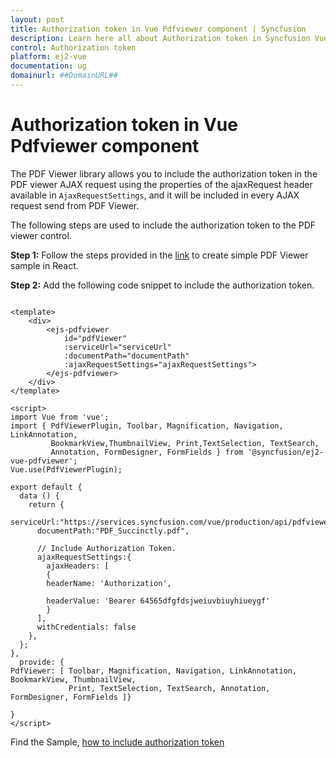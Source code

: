 ```yaml
---
layout: post
title: Authorization token in Vue Pdfviewer component | Syncfusion
description: Learn here all about Authorization token in Syncfusion Vue Pdfviewer component of Syncfusion Essential JS 2 and more.
control: Authorization token 
platform: ej2-vue
documentation: ug
domainurl: ##DomainURL##
---
```


# Authorization token in Vue Pdfviewer component

The PDF Viewer library allows you to include the authorization token in the PDF viewer AJAX request using the properties of the ajaxRequest header available in `AjaxRequestSettings`, and it will be included in every AJAX request send from PDF Viewer.

The following steps are used to include the authorization token to the PDF viewer control.

**Step 1:** Follow the steps provided in the [link](https://ej2.syncfusion.com/vue/documentation/pdfviewer/getting-started/) to create simple PDF Viewer sample in React.

**Step 2:** Add the following code snippet to include the authorization token.

```

<template>
    <div>
        <ejs-pdfviewer
            id="pdfViewer"
            :serviceUrl="serviceUrl"
            :documentPath="documentPath"
            :ajaxRequestSettings="ajaxRequestSettings">
        </ejs-pdfviewer>
    </div>
</template>

<script>
import Vue from 'vue';
import { PdfViewerPlugin, Toolbar, Magnification, Navigation, LinkAnnotation, 
         BookmarkView,ThumbnailView, Print,TextSelection, TextSearch, 
         Annotation, FormDesigner, FormFields } from '@syncfusion/ej2-vue-pdfviewer';
Vue.use(PdfViewerPlugin);

export default {
  data () {
    return {
      serviceUrl:"https://services.syncfusion.com/vue/production/api/pdfviewer",
      documentPath:"PDF_Succinctly.pdf",

      // Include Authorization Token.
      ajaxRequestSettings:{
        ajaxHeaders: [
        {
        headerName: 'Authorization',

        headerValue: 'Bearer 64565dfgfdsjweiuvbiuyhiueygf'
        }
      ],
      withCredentials: false
    },
  };
},
  provide: {
PdfViewer: [ Toolbar, Magnification, Navigation, LinkAnnotation, BookmarkView, ThumbnailView,
             Print, TextSelection, TextSearch, Annotation, FormDesigner, FormFields ]}

}
</script>

```

Find the Sample, [how to include authorization token](https://www.syncfusion.com/downloads/support/directtrac/general/ze/quickstart-1627983082.zip)
